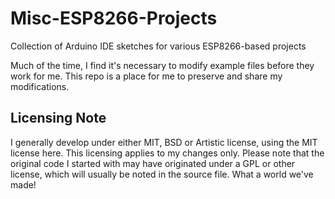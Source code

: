 # Misc-ESP8266-Projects
Collection of Arduino IDE sketches for various ESP8266-based projects

Much of the time, I find it's necessary to modify example files before they work for me. This repo is a place for me to preserve and share my modifications. 

## Licensing Note
I generally develop under either MIT, BSD or Artistic license, using the MIT license here. This licensing applies to my changes only. Please note that the original code I started with may have originated under a GPL or other license, which will usually be noted in the source file. What a world we've made!
